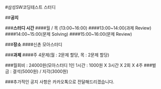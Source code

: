 #삼성SW코딩테스트 스터디


##**공지**


###**스터디 시간**
####월 / 목 (13:00~16:00)
####13:00~14:00(과제 Review)
####14:00~15:00(문제 Solving)
####15:00~16:00(문제 Review)


###**장소**
####신촌 모아스터디


###**과제**
####주 4문제(월 : 2문제 할당, 목 : 2문제 할당)


###월회비 : 24000원(모아스터디 1인 1시간 : 1000원 X 3시간 X 2회 X 4주
###벌금 : 결석(5000원) / 지각(3000원)


###추가적인 공지 사항은 카카오톡으로 전달해드리겠습니다.



